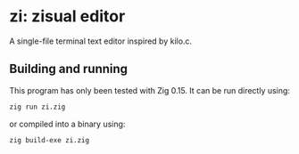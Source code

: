 # zi: zisual editor

A single-file terminal text editor inspired by kilo.c.

## Building and running
This program has only been tested with Zig 0.15. It can be run directly using:

```bash
zig run zi.zig
```

or compiled into a binary using:

```bash
zig build-exe zi.zig
```

